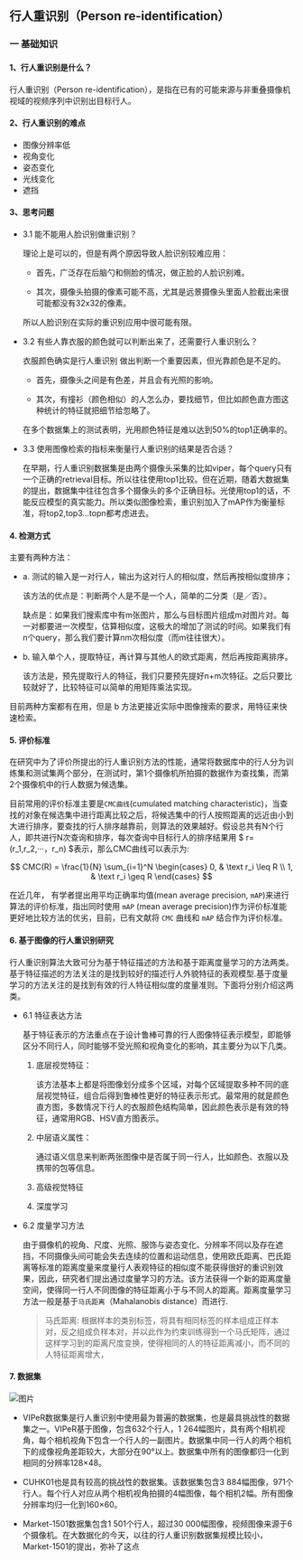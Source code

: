 ## 行人重识别（Person re-identification）
### 一 基础知识

#### 1、行人重识别是什么？

行人重识别（Person re-identification），是指在已有的可能来源与非重叠摄像机视域的视频序列中识别出目标行人。

#### 2、行人重识别的难点

- 图像分辨率低
- 视角变化
- 姿态变化
- 光线变化
- 遮挡

#### 3、思考问题

- 3.1 能不能用人脸识别做重识别？

    理论上是可以的，但是有两个原因导致人脸识别较难应用：

    - 首先，广泛存在后脑勺和侧脸的情况，做正脸的人脸识别难。

    - 其次，摄像头拍摄的像素可能不高，尤其是远景摄像头里面人脸截出来很可能都没有32x32的像素。

    所以人脸识别在实际的重识别应用中很可能有限。

- 3.2 有些人靠衣服的颜色就可以判断出来了，还需要行人重识别么？

    衣服颜色确实是行人重识别 做出判断一个重要因素，但光靠颜色是不足的。
    
    - 首先，摄像头之间是有色差，并且会有光照的影响。
    
    - 其次，有撞衫（颜色相似）的人怎么办，要找细节，但比如颜色直方图这种统计的特征就把细节给忽略了。
    
    在多个数据集上的测试表明，光用颜色特征是难以达到50%的top1正确率的。

- 3.3 使用图像检索的指标来衡量行人重识别的结果是否合适？

    在早期，行人重识别数据集是由两个摄像头采集的比如viper，每个query只有一个正确的retrieval目标。所以往往使用top1比较。但在近期，随着大数据集的提出，数据集中往往包含多个摄像头的多个正确目标。光使用top1的话，不能反应模型的真实能力。所以类似图像检索，重识别加入了mAP作为衡量标准，将top2,top3...topn都考虑进去。

#### 4. 检测方式

主要有两种方法：

- a. 测试的输入是一对行人，输出为这对行人的相似度，然后再按相似度排序；

    该方法的优点是：判断两个人是不是一个人，简单的二分类（是／否）。
    
    缺点是：如果我们搜索库中有m张图片，那么与目标图片组成m对图片对。每一对都要进一次模型，估算相似度，这极大的增加了测试的时间。如果我们有n个query，那么我们要计算nm次相似度（而m往往很大）。

- b. 输入单个人，提取特征，再计算与其他人的欧式距离，然后再按距离排序。

    该方法是，预先提取行人的特征，我们只要预先提好n+m次特征。之后只要比较就好了，比较特征可以简单的用矩阵乘法实现。

目前两种方案都有在用，但是 b 方法更接近实际中图像搜索的要求，用特征来快速检索。

#### 5. 评价标准

在研究中为了评价所提出的行人重识别方法的性能，通常将数据库中的行人分为训练集和测试集两个部分，在测试时，第1个摄像机所拍摄的数据作为查找集，而第2个摄像机中的行人数据为候选集。

目前常用的评价标准主要是`CMC曲线`(cumulated matching characteristic)，当查找的对象在候选集中进行距离比较之后，将候选集中的行人按照距离的远近由小到大进行排序，要查找的行人排序越靠前，则算法的效果越好。假设总共有N个行人，即共进行N次查询和排序，每次查询中目标行人的排序结果用 $ r=(r_1,r_2,···，r_n) $表示，那么CMC曲线可以表示为:

$$ CMC(R) = \frac{1}{N} \sum_{i=1}^N \begin{cases} 0, & \text r_i \leq R \\ 1, & \text r_i \geq R \end{cases} $$

在近几年， 有学者提出用平均正确率均值(mean average precision, `mAP`)来进行算法的评价标准，指出同时使用 `mAP` (mean average precision)作为评价标准能更好地比较方法的优劣，目前，已有文献将 `CMC` 曲线和 `mAP` 结合作为评价标准。

#### 6. 基于图像的行人重识别研究

行人重识别算法大致可分为基于特征描述的方法和基于距离度量学习的方法两类。基于特征描述的方法关注的是找到较好的描述行人外貌特征的表观模型.基于度量学习的方法关注的是找到有效的行人特征相似度的度量准则。下面将分别介绍这两类。

- 6.1 特征表达方法

    基于特征表示的方法重点在于设计鲁棒可靠的行人图像特征表示模型，即能够区分不同行人，同时能够不受光照和视角变化的影响，其主要分为以下几类。

    1. 底层视觉特征：

        该方法基本上都是将图像划分成多个区域，对每个区域提取多种不同的底层视觉特征，组合后得到鲁棒性更好的特征表示形式。最常用的就是颜色直方图，多数情况下行人的衣服颜色结构简单，因此颜色表示是有效的特征，通常用RGB、HSV直方图表示。
    
    2. 中层语义属性：

        通过语义信息来判断两张图像中是否属于同一行人，比如颜色、衣服以及携带的包等信息。

    3. 高级视觉特征

    4. 深度学习
 
- 6.2 度量学习方法

    由于摄像机的视角、尺度、光照、服饰与姿态变化、分辨率不同以及存在遮挡，不同摄像头间可能会失去连续的位置和运动信息，使用欧氏距离、巴氏距离等标准的距离度量来度量行人表观特征的相似度不能获得很好的重识别效果，因此，研究者们提出通过度量学习的方法。该方法获得一个新的距离度量空间，使得同一行人不同图像的特征距离小于与不同人的距离。距离度量学习方法一般是基于`马氏距离`（Mahalanobis distance）而进行.

    > 马氏距离: 根据样本的类别标签，将具有相同标签的样本组成正样本对，反之组成负样本对，并以此作为约束训练得到一个马氏矩阵，通过这样学习到的距离尺度变换，使得相同的人的特征距离减小，而不同的人特征距离增大，

#### 7. 数据集

![图片](http://html.rhhz.net/tis/html/images_new/table-icon.gif)

- VIPeR数据集是行人重识别中使用最为普遍的数据集，也是最具挑战性的数据集之一。VIPeR基于图像，包含632个行人，1 264幅图片，具有两个相机视角，每个相机视角下包含一个行人的一副图片。数据集中同一行人的两个相机下的成像视角差距较大，大部分在90°以上。数据集中所有的图像都归一化到相同的分辨率128×48。

- CUHK01也是具有较高的挑战性的数据集。该数据集包含3 884幅图像，971个行人。每个行人对应从两个相机视角拍摄的4幅图像，每个相机2幅。所有图像分辨率均归一化到160×60。

- Market-1501数据集包含1 501个行人，超过30 000幅图像，视频图像来源于6个摄像机。在大数据化的今天，以往的行人重识别数据集规模比较小，Market-1501的提出，弥补了这点

